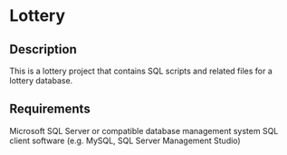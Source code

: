 # Lottery

## Description
This is a lottery project that contains SQL scripts and related files for a lottery database.

## Requirements
Microsoft SQL Server or compatible database management system
SQL client software (e.g. MySQL, SQL Server Management Studio)

